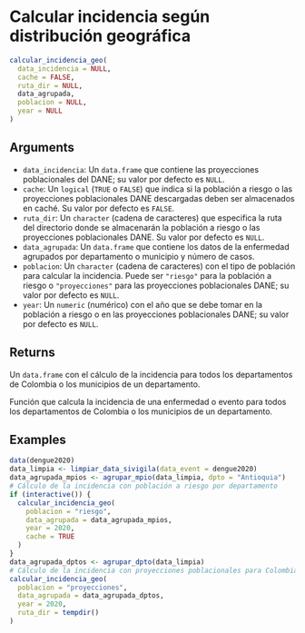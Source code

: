 # Calcular incidencia según distribución geográfica

```r
calcular_incidencia_geo(
  data_incidencia = NULL,
  cache = FALSE,
  ruta_dir = NULL,
  data_agrupada,
  poblacion = NULL,
  year = NULL
)
```

## Arguments

- `data_incidencia`: Un `data.frame` que contiene las proyecciones poblacionales del DANE; su valor por defecto es `NULL`.
- `cache`: Un `logical` (`TRUE` o `FALSE`) que indica si la población a riesgo o las proyecciones poblacionales DANE descargadas deben ser almacenados en caché. Su valor por defecto es `FALSE`.
- `ruta_dir`: Un `character` (cadena de caracteres) que especifica la ruta del directorio donde se almacenarán la población a riesgo o las proyecciones poblacionales DANE. Su valor por defecto es `NULL`.
- `data_agrupada`: Un `data.frame` que contiene los datos de la enfermedad agrupados por departamento o municipio y número de casos.
- `poblacion`: Un `character` (cadena de caracteres) con el tipo de población para calcular la incidencia. Puede ser `"riesgo"` para la población a riesgo o `"proyecciones"` para las proyecciones poblacionales DANE; su valor por defecto es `NULL`.
- `year`: Un `numeric` (numérico) con el año que se debe tomar en la población a riesgo o en las proyecciones poblacionales DANE; su valor por defecto es `NULL`.

## Returns

Un `data.frame` con el cálculo de la incidencia para todos los departamentos de Colombia o los municipios de un departamento.

Función que calcula la incidencia de una enfermedad o evento para todos los departamentos de Colombia o los municipios de un departamento.

## Examples

```r
data(dengue2020)
data_limpia <- limpiar_data_sivigila(data_event = dengue2020)
data_agrupada_mpios <- agrupar_mpio(data_limpia, dpto = "Antioquia")
# Cálculo de la incidencia con población a riesgo por departamento
if (interactive()) {
  calcular_incidencia_geo(
    poblacion = "riesgo",
    data_agrupada = data_agrupada_mpios,
    year = 2020,
    cache = TRUE
  )
}
data_agrupada_dptos <- agrupar_dpto(data_limpia)
# Cálculo de la incidencia con proyecciones poblacionales para Colombia
calcular_incidencia_geo(
  poblacion = "proyecciones",
  data_agrupada = data_agrupada_dptos,
  year = 2020,
  ruta_dir = tempdir()
)
```
